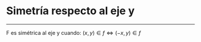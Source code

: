 # Simetría respecto al eje y
***
F es simétrica al eje y cuando:
$(x,y) \in f \Longleftrightarrow (-x,y) \in f$
